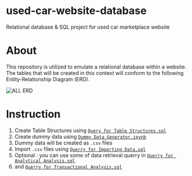 # used-car-website-database
Relational database &amp; SQL project for used car marketplace website

# About
This repository is utilized to emulate a relational database within a website. 
The tables that will be created in this context will conform to the following Entity-Relationship Diagram (ERD).

![ALL ERD](https://github.com/ilham-muhammad/used-car-website-database/assets/105138863/1a942126-52ac-4c3b-be2d-a720bfd40f8d)

# Instruction
1. Create Table Structures using [`Query for Table Structures.sql`](https://github.com/ilham-muhammad/used-car-website-database/blob/main/Query%20for%20Table%20Structures.sql)
2. Create dummy data using [`Dummy Data Generator.ipynb`](https://github.com/ilham-muhammad/used-car-website-database/blob/main/Dummy%20Data%20Generator.ipynb)
3. Dummy data will be created as `.csv` files
4. Import `.csv` files using [`Querry for Importing Data.sql`](https://github.com/ilham-muhammad/used-car-website-database/blob/main/Querry%20for%20Importing%20Data.sql)
5. Optional : you can use some of data retrieval querry in [`Querry for Analytical Analysis.sql`](https://github.com/ilham-muhammad/used-car-website-database/blob/main/Querry%20for%20Analytical%20Analysis.sql)
6. and [`Querry for Transactional Analysis.sql`](https://github.com/ilham-muhammad/used-car-website-database/blob/main/Querry%20for%20Transactional%20Analysis.sql) 
